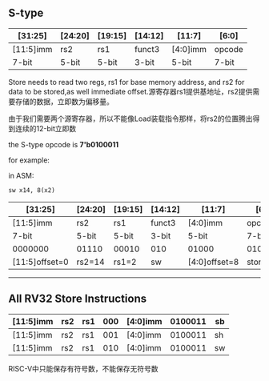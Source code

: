 ## S-type



| [31:25]   | [24:20] | [19:15] | [14:12] | [11:7]   | [6:0]  |
| --------- | ------- | ------- | ------- | -------- | ------ |
| [11:5]imm | rs2     | rs1     | funct3  | [4:0]imm | opcode |
| 7-bit     | 5-bit   | 5-bit   | 3-bit   | 5-bit    | 7-bit  |



Store needs to read two regs, rs1 for base memory address, and rs2 for data to be stored,as well immediate offset.源寄存器rs1提供基地址，rs2提供需要存储的数据，立即数为偏移量。

由于我们需要两个源寄存器，所以不能像Load装载指令那样，将rs2的位置腾出得到连续的12-bit立即数

the S-type opcode is **7'b0100011**

for example:

in ASM:

```assembly
sw x14, 8(x2)
```

| [31:25]        | [24:20] | [19:15] | [14:12] | [11:7]        | [6:0]   |
| -------------- | ------- | ------- | ------- | ------------- | ------- |
| [11:5]imm      | rs2     | rs1     | funct3  | [4:0]imm      | opcode  |
| 7-bit          | 5-bit   | 5-bit   | 3-bit   | 5-bit         | 7-bit   |
| 0000000        | 01110   | 00010   | 010     | 01000         | 0100011 |
| [11:5]offset=0 | rs2=14  | rs1=2   | sw      | [4:0]offset=8 | store   |

---

## All RV32 Store Instructions



| [11:5]imm | rs2  | rs1  | 000  | [4:0]imm | 0100011 | sb   |
| --------- | ---- | ---- | ---- | -------- | ------- | ---- |
| [11:5]imm | rs2  | rs1  | 001  | [4:0]imm | 0100011 | sh   |
| [11:5]imm | rs2  | rs1  | 010  | [4:0]imm | 0100011 | sw   |

RISC-V中只能保存有符号数，不能保存无符号数
